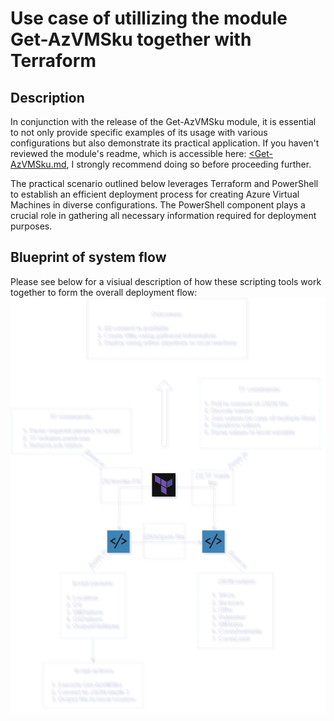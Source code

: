 # Use case of utillizing the module Get-AzVMSku together with Terraform

## Description
In conjunction with the release of the Get-AzVMSku module, it is essential to not only provide specific examples of its usage with various configurations but also demonstrate its practical application. If you haven't reviewed the module's readme, which is accessible here: <a href="https://github.com/ChristofferWin/codeterraform/blob/main/powershell%20projects/modules/Get-AzVMSku/Examples.md"><Get-AzVMSku.md</a>, I strongly recommend doing so before proceeding further.

The practical scenario outlined below leverages Terraform and PowerShell to establish an efficient deployment process for creating Azure Virtual Machines in diverse configurations. The PowerShell component plays a crucial role in gathering all necessary information required for deployment purposes.

## Blueprint of system flow
Please see below for a visiual description of how these scripting tools work together to form the overall deployment flow:
![Blueprint](https://github.com/ChristofferWin/codeterraform/blob/main/terraform%20projects/virtual%20machines/Automated-VM-Deployment.drawio.png?raw=true)